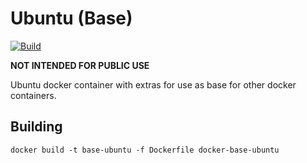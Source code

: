 # Ubuntu (Base)

[![Build][CI Badge]][CI Workflow]

**NOT INTENDED FOR PUBLIC USE**

Ubuntu docker container with extras for use as base for other docker containers.

## Building

```
docker build -t base-ubuntu -f Dockerfile docker-base-ubuntu
```

<!-- links -->
[CI Badge]: https://github.com/devpow112/docker-base-ubuntu/workflows/build/badge.svg?branch=main
[CI Workflow]: https://github.com/devpow112/docker-base-ubuntu/actions?query=workflow%3Abuild
